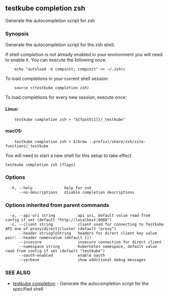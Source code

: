 <head>
  <meta name="docsearch:indexPrefix" content="reference-doc" />
</head>

## testkube completion zsh

Generate the autocompletion script for zsh

### Synopsis

Generate the autocompletion script for the zsh shell.

If shell completion is not already enabled in your environment you will need
to enable it. You can execute the following once:

```
	echo "autoload -U compinit; compinit" >> ~/.zshrc
```

To load completions in your current shell session:

```
	source <(testkube completion zsh)
```

To load completions for every new session, execute once:

#### Linux:

```
	testkube completion zsh > "${fpath[1]}/_testkube"
```

#### macOS:

```
	testkube completion zsh > $(brew --prefix)/share/zsh/site-functions/_testkube
```

You will need to start a new shell for this setup to take effect.

```
testkube completion zsh [flags]
```

### Options

```
  -h, --help              help for zsh
      --no-descriptions   disable completion descriptions
```

### Options inherited from parent commands

```
  -a, --api-uri string          api uri, default value read from config if set (default "http://localhost:8088")
  -c, --client string           client used for connecting to Testkube API one of proxy|direct|cluster (default "proxy")
      --header stringToString   headers for direct client key value pair: --header name=value (default [])
      --insecure                insecure connection for direct client
      --namespace string        Kubernetes namespace, default value read from config if set (default "testkube")
      --oauth-enabled           enable oauth
      --verbose                 show additional debug messages
```

### SEE ALSO

- [testkube completion](testkube_completion.md) - Generate the autocompletion script for the specified shell
